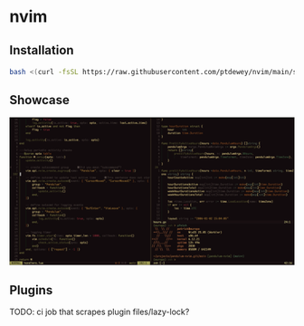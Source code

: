 # nvim

## Installation

```sh
bash <(curl -fsSL https://raw.githubusercontent.com/ptdewey/nvim/main/setup.sh)
```

## Showcase

![Demo Screenshot](https://github.com/ptdewey/monalisa-nvim/blob/main/assets/screenshot1.png?raw=true)

## Plugins

TODO: ci job that scrapes plugin files/lazy-lock?

